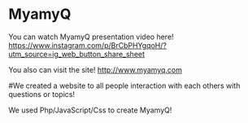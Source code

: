 # MyamyQ

You can watch MyamyQ presentation video here!
https://www.instagram.com/p/BrCbPHYgqoH/?utm_source=ig_web_button_share_sheet

You also can visit the site!
http://www.myamyq.com

#We created a website to all people interaction with each others with questions or topics! 

We used Php/JavaScript/Css to create MyamyQ!
